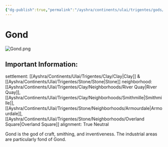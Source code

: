 ```yaml
---
{"dg-publish":true,"permalink":"/ayshra/continents/ulai/trigentes/gods/gond/"}
---
```


# Gond
![Gond.png](/img/user/Inbox/Attachments/Gond.png)
## Important Information:
settlement: [[Ayshra/Continents/Ulai/Trigentes/Clay/Clay\|Clay]] & [[Ayshra/Continents/Ulai/Trigentes/Stone/Stone\|Stone]]
neighborhood: [[Ayshra/Continents/Ulai/Trigentes/Clay/Neighborhoods/River Quay\|River Quay]], [[Ayshra/Continents/Ulai/Trigentes/Clay/Neighborhoods/Smithmille\|Smithmille]], [[Ayshra/Continents/Ulai/Trigentes/Stone/Neighborhoods/Armourdale\|Armourdale]], [[Ayshra/Continents/Ulai/Trigentes/Stone/Neighborhoods/Overland Square\|Overland Square]]
alignment: True Neutral

Gond is the god of craft, smithing, and inventiveness. The industrial areas are particularly fond of Gond.